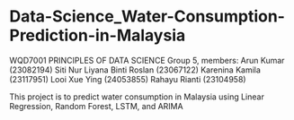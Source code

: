 # Data-Science_Water-Consumption-Prediction-in-Malaysia

WQD7001 PRINCIPLES OF DATA SCIENCE
Group 5, members:
Arun Kumar (23082194)
Siti Nur Liyana Binti Roslan (23067122)
Karenina Kamila (23117951)
Looi Xue Ying (24053855)
Rahayu Rianti (23104958)


This project is to predict water consumption in Malaysia using Linear Regression, Random Forest, LSTM, and ARIMA